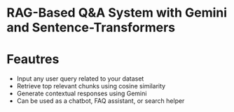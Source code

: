 # RAG-Based Q&A System with Gemini and Sentence-Transformers

# Feautres
- Input any user query related to your dataset
- Retrieve top relevant chunks using cosine similarity
- Generate contextual responses using Gemini
- Can be used as a chatbot, FAQ assistant, or search helper
